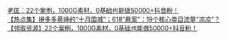   
[老匡：22个案例，1000G素材，0基础也能做50000+抖音粉！](http://www.dianyue.me/archives/115/8kdq70q2gra3qdfr/)  
[【热点集】拼多多黄峥的“十月围城”；618“悬案”：19个核心类目流量“凉凉”？](http://www.dianyue.me/archives/743/e7n7gqbe86y4aqxy/)  
[【领取资源】22个案例，1000G素材，0基础也能做50000+抖音粉！](http://www.dianyue.me/archives/231/dor9rokueflqa6pc/)